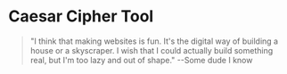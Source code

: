 # Caesar Cipher Tool

> "I think that making websites is fun. It's the digital way of building a house or a skyscraper. I wish that I could actually build something real, but I'm too lazy and out of shape." --Some dude I know
